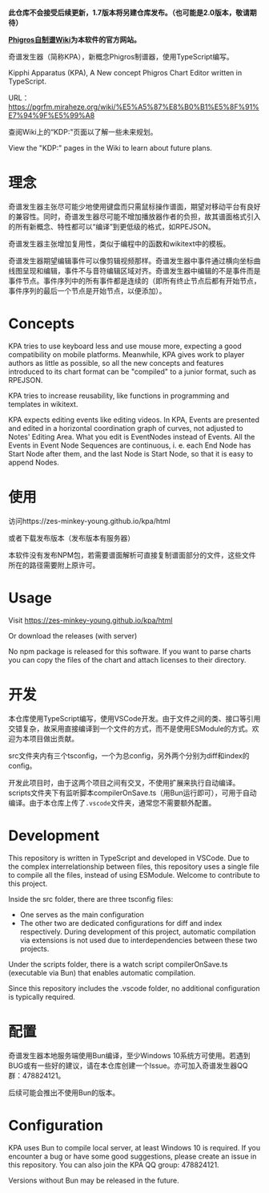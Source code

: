 **此仓库不会接受后续更新，1.7版本将另建仓库发布。（也可能是2.0版本，敬请期待）**

**[Phigros自制谱Wiki](https://pgrfm.miraheze.org/)为本软件的官方网站。**

奇谱发生器（简称KPA），新概念Phigros制谱器，使用TypeScript编写。

Kipphi Apparatus (KPA), A New concept Phigros Chart Editor written in TypeScript.

URL：https://pgrfm.miraheze.org/wiki/%E5%A5%87%E8%B0%B1%E5%8F%91%E7%94%9F%E5%99%A8

查阅Wiki上的“KDP:"页面以了解一些未来规划。

View the "KDP:" pages in the Wiki to learn about future plans.

# 理念

奇谱发生器主张尽可能少地使用键盘而只需鼠标操作谱面，期望对移动平台有良好的兼容性。同时，奇谱发生器尽可能不增加播放器作者的负担，故其谱面格式引入的所有新概念、特性都可以“编译”到更低级的格式，如RPEJSON。

奇谱发生器主张增加复用性，类似于编程中的函数和wikitext中的模板。

奇谱发生器期望编辑事件可以像剪辑视频那样。奇谱发生器中事件通过横向坐标曲线图呈现和编辑，事件不与音符编辑区域对齐。奇谱发生器中编辑的不是事件而是事件节点。事件序列中的所有事件都是连续的（即所有终止节点后都有开始节点，事件序列的最后一个节点是开始节点，以便添加）。

# Concepts

KPA tries to use keyboard less and use mouse more, expecting a good compatibility on mobile platforms. Meanwhile, KPA gives work to player authors as little as possible, so all the new concepts and features introduced to its chart format can be "compiled" to a junior format, such as RPEJSON.

KPA tries to increase reusability, like functions in programming and templates in wikitext.

KPA expects editing events like editing videos. In KPA, Events are presented and edited in a horizontal coordination graph of curves, not adjusted to Notes' Editing Area. What you edit is EventNodes instead of Events. All the Events in Event Node Sequences are continuous, i. e. each End Node has Start Node after them, and the last Node is Start Node, so that it is easy to append Nodes.

# 使用
访问https://zes-minkey-young.github.io/kpa/html

或者下载发布版本（发布版本有服务器）

本软件没有发布NPM包，若需要谱面解析可直接复制谱面部分的文件，这些文件所在的路径需要附上原许可。

# Usage
Visit https://zes-minkey-young.github.io/kpa/html

Or download the releases (with server)

No npm package is released for this software. If you want to parse charts you can copy the files of the chart and attach licenses to their directory.

# 开发
本仓库使用TypeScript编写，使用VSCode开发。由于文件之间的类、接口等引用交错复杂，故采用直接编译到一个文件的方式，而不是使用ESModule的方式。欢迎为本项目做出贡献。

src文件夹内有三个tsconfig，一个为总config，另外两个分别为diff和index的config。

开发此项目时，由于这两个项目之间有交叉，不使用扩展来执行自动编译。scripts文件夹下有监听脚本compilerOnSave.ts（用Bun运行即可），可用于自动编译。由于本仓库上传了`.vscode`文件夹，通常您不需要额外配置。



# Development
This repository is written in TypeScript and developed in VSCode. Due to the complex interrelationship between files, this repository uses a single file to compile all the files, instead of using ESModule. Welcome to contribute to this project.

Inside the src folder, there are three tsconfig files:

- One serves as the main configuration
- The other two are dedicated configurations for diff and index respectively.
During development of this project, automatic compilation via extensions is not used due to interdependencies between these two projects.

Under the scripts folder, there is a watch script compilerOnSave.ts (executable via Bun) that enables automatic compilation.

Since this repository includes the .vscode folder, no additional configuration is typically required.

# 配置
奇谱发生器本地服务端使用Bun编译，至少Windows 10系统方可使用。若遇到BUG或有一些好的建议，请在本仓库创建一个Issue。亦可加入奇谱发生器QQ群：478824121。

后续可能会推出不使用Bun的版本。

# Configuration

KPA uses Bun to compile local server, at least Windows 10 is required. If you encounter a bug or have some good suggestions, please create an issue in this repository. You can also join the KPA QQ group: 478824121.

Versions without Bun may be released in the future.
